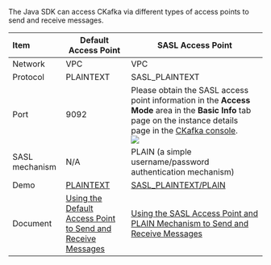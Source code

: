 The Java SDK can access CKafka via different types of access points to send and receive messages.

| Item     | **Default Access Point**         | **SASL Access Point**                                               |
| :------- | ---------------------- | ------------------------------------------------------------ |
| Network     | VPC                    | VPC                                                          |
| Protocol     | PLAINTEXT              | SASL_PLAINTEXT                                               |
| Port     | 9092                   | Please obtain the SASL access point information in the **Access Mode** area in the **Basic Info** tab page on the instance details page in the [CKafka console](https://console.cloud.tencent.com/ckafka).<br>![](https://main.qcloudimg.com/raw/777d60f973af7b07a3ebf2d41a861b21.png) |
| SASL mechanism | N/A                 | PLAIN (a simple username/password authentication mechanism)                       |
| Demo     | [PLAINTEXT](https://github.com/TencentCloud/ckafka-sdk-demo/tree/main/javakafkademo)          | [SASL_PLAINTEXT/PLAIN](https://github.com/TencentCloud/ckafka-sdk-demo/tree/main/javakafkademo)                                     |
| Document     | [Using the Default Access Point to Send and Receive Messages](https://intl.cloud.tencent.com/document/product/597/40056) | [Using the SASL Access Point and PLAIN Mechanism to Send and Receive Messages](https://intl.cloud.tencent.com/document/product/597/40057)                             |
